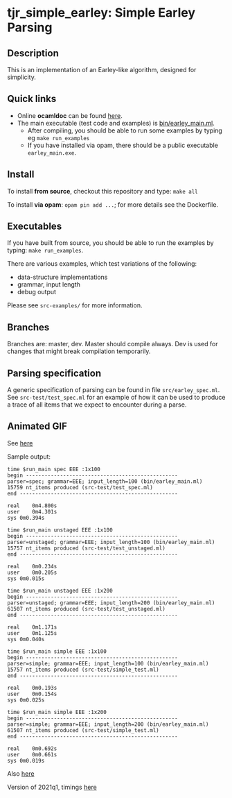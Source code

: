 # tjr_simple_earley: Simple Earley Parsing

## Description

This is an implementation of an Earley-like algorithm, designed for simplicity.

## Quick links

* Online **ocamldoc** can be found [here](https://tomjridge.github.io/ocamldocs/p_tjr_simple_earley/index.html).
* The main executable (test code and examples) is [bin/earley_main.ml](./bin/earley_main.ml). 
  * After compiling, you should be able to run some examples by typing eg `make run_examples`
  * If you have installed via opam, there should be a public executable `earley_main.exe`.

## Install

To install **from source**, checkout this repository and type: `make all`

To install **via opam**: `opam pin add ...`; for more details see the Dockerfile. 


## Executables

If you have built from source, you should be able to run the examples by typing: `make run_examples`. 

There are various examples, which test variations of the following:

* data-structure implementations
* grammar, input length
* debug output

Please see `src-examples/` for more information.

## Branches

Branches are: master, dev. Master should compile always. Dev is used for changes that might break compilation temporarily.

## Parsing specification

A generic specification of parsing can be found in file `src/earley_spec.ml`. See `src-test/test_spec.ml` for an example of how it can be used to produce a trace of all items that we expect to encounter during a parse.

## Animated GIF

See [here](https://drive.google.com/file/d/1yttQ85buceu1ZCGi4Vzy5OBydwifoxUb/view?usp=sharing)

Sample output:

~~~
time $run_main spec EEE :1x100
begin -------------------------------------------------
parser=spec; grammar=EEE; input_length=100 (bin/earley_main.ml)
15759 nt_items produced (src-test/test_spec.ml)
end ---------------------------------------------------

real	0m4.800s
user	0m4.301s
sys	0m0.394s

time $run_main unstaged EEE :1x100
begin -------------------------------------------------
parser=unstaged; grammar=EEE; input_length=100 (bin/earley_main.ml)
15757 nt_items produced (src-test/test_unstaged.ml)
end ---------------------------------------------------

real	0m0.234s
user	0m0.205s
sys	0m0.015s

time $run_main unstaged EEE :1x200
begin -------------------------------------------------
parser=unstaged; grammar=EEE; input_length=200 (bin/earley_main.ml)
61507 nt_items produced (src-test/test_unstaged.ml)
end ---------------------------------------------------

real	0m1.171s
user	0m1.125s
sys	0m0.040s

time $run_main simple EEE :1x100
begin -------------------------------------------------
parser=simple; grammar=EEE; input_length=100 (bin/earley_main.ml)
15757 nt_items produced (src-test/simple_test.ml)
end ---------------------------------------------------

real	0m0.193s
user	0m0.154s
sys	0m0.025s

time $run_main simple EEE :1x200
begin -------------------------------------------------
parser=simple; grammar=EEE; input_length=200 (bin/earley_main.ml)
61507 nt_items produced (src-test/simple_test.ml)
end ---------------------------------------------------

real	0m0.692s
user	0m0.661s
sys	0m0.019s
~~~

Also [here](https://gist.github.com/tomjridge/27b3c804397b758b8102d6c51e749400)

Version of 2021q1, timings [here](https://gist.github.com/tomjridge/36ec17d16035768ee0212377b66e42e5)
